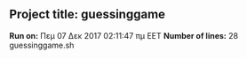 ## Project title: guessinggame
**Run on:** Πεμ 07 Δεκ 2017 02:11:47 πμ EET 
**Number of lines:** 28 guessinggame.sh

